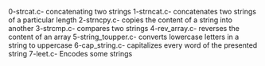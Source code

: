 0-strcat.c- concatenating two strings
1-strncat.c- concatenates two strings of a particular length
2-strncpy.c- copies the content of a string into another
3-strcmp.c- compares two strings
4-rev_array.c- reverses the content of an array
5-string_toupper.c- converts lowercase letters in a string to uppercase
6-cap_string.c- capitalizes every word of the presented string
7-leet.c- Encodes some strings
